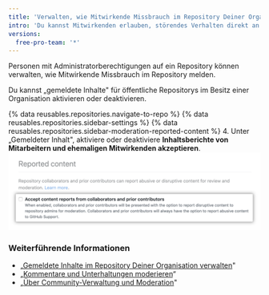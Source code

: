 ```yaml
---
title: 'Verwalten, wie Mitwirkende Missbrauch im Repository Deiner Organisation melden'
intro: 'Du kannst Mitwirkenden erlauben, störendes Verhalten direkt an die Repository-Betreuer zu melden.'
versions:
  free-pro-team: '*'
---
```


Personen mit Administratorberechtigungen auf ein Repository können verwalten, wie Mitwirkende Missbrauch im Repository melden.

Du kannst „gemeldete Inhalte" für öffentliche Repositorys im Besitz einer Organisation aktivieren oder deaktivieren.

{% data reusables.repositories.navigate-to-repo %}
{% data reusables.repositories.sidebar-settings %}
{% data reusables.repositories.sidebar-moderation-reported-content %}
4. Unter „Gemeldeter Inhalt", aktiviere oder deaktiviere **Inhaltsberichte von Mitarbeitern und ehemaligen Mitwirkenden akzeptieren**. ![Kontrollkästchen, um „gemeldete Inhalte" für ein Repository ein- oder auszuschalten](/assets/images/help/repository/reported-content-opt-in-checkbox.png)

### Weiterführende Informationen

- „[Gemeldete Inhalte im Repository Deiner Organisation verwalten](/github/building-a-strong-community/managing-reported-content-in-your-organizations-repository)"
- „[Kommentare und Unterhaltungen moderieren](/github/building-a-strong-community/moderating-comments-and-conversations)“
- „[Über Community-Verwaltung und Moderation](/github/building-a-strong-community/about-community-management-and-moderation)"
